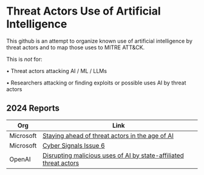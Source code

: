 # Threat Actors Use of Artificial Intelligence

This github is an attempt to organize known use of artificial intelligence by threat actors and to map those uses to MITRE ATT&CK.

This is *not* for:

•	Threat actors attacking AI / ML / LLMs

•	Researchers attacking or finding exploits or possible uses AI by threat actors



## 2024 Reports

| Org               | Link           |
| ------------------ | -------------- | 
|Microsoft |[Staying ahead of threat actors in the age of AI](https://www.microsoft.com/en-us/security/blog/2024/02/14/staying-ahead-of-threat-actors-in-the-age-of-ai/)|
|Microsoft |[Cyber Signals Issue 6](https://www.microsoft.com/en-us/security/blog/2024/02/14/staying-ahead-of-threat-actors-in-the-age-of-ai/](https://www.microsoft.com/en-us/security/business/security-insider/wp-content/uploads/2024/02/cyber-signals-issue-6.pdf))|
|OpenAI | [Disrupting malicious uses of AI by state-affiliated threat actors](https://openai.com/blog/disrupting-malicious-uses-of-ai-by-state-affiliated-threat-actors)|
